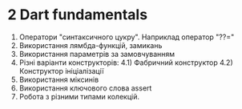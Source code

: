 # 2 Dart fundamentals

1) Оператори "синтаксичного цукру". Наприклад оператор "??="
2) Використання лямбда-функцій, замикань
3) Використання параметрів за замовчуванням
4) Різні варіанти конструкторів:
   4.1) Фабричний конструктор
   4.2) Конструктор ініціалізації
5) Використання міксинів
6) Використання ключового слова assert
7) Робота з різними типами колекцій.
